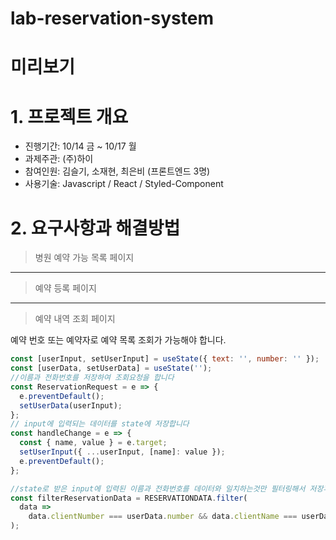 # lab-reservation-system

# 미리보기

# 1. 프로젝트 개요

- 진행기간: 10/14 금 ~ 10/17 월
- 과제주관: (주)하이
- 참여인원: 김슬기, 소재현, 최은비 (프론트엔드 3명)
- 사용기술: Javascript / React / Styled-Component

# 2. 요구사항과 해결방법

> 병원 예약 가능 목록 페이지<br>

---

> 예약 등록 페이지<br>

---

> 예약 내역 조회 페이지 <br>

예약 번호 또는 예약자로 예약 목록 조회가 가능해야 합니다.

```javascript
const [userInput, setUserInput] = useState({ text: '', number: '' });
const [userData, setUserData] = useState('');
//이름과 전화번호를 저장하여 조회요청을 합니다
const ReservationRequest = e => {
  e.preventDefault();
  setUserData(userInput);
};
// input에 입력되는 데이터를 state에 저장합니다
const handleChange = e => {
  const { name, value } = e.target;
  setUserInput({ ...userInput, [name]: value });
  e.preventDefault();
};

//state로 받은 input에 입력된 이름과 전화번호를 데이터와 일치하는것만 필터링해서 저장후 map함수를 사용하여 일치하는 데이터만 보여준다
const filterReservationData = RESERVATIONDATA.filter(
  data =>
    data.clientNumber === userData.number && data.clientName === userData.text
);
```
